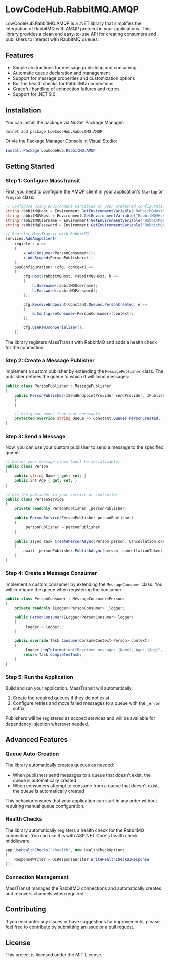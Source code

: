 # LowCodeHub.RabbitMQ.AMQP

LowCodeHub.RabbitMQ.AMQP is a .NET library that simplifies the integration of RabbitMQ with AMQP protocol in your applications. This library provides a clean and easy-to-use API for creating consumers and publishers to interact with RabbitMQ queues.

## Features

- Simple abstractions for message publishing and consuming
- Automatic queue declaration and management
- Support for message properties and customization options
- Built-in health checks for RabbitMQ connections
- Graceful handling of connection failures and retries
- Support for .NET 9.0

## Installation

You can install the package via NuGet Package Manager:

```bash
dotnet add package LowCodeHub.RabbitMQ.AMQP
```

Or via the Package Manager Console in Visual Studio:

```powershell
Install-Package LowCodeHub.RabbitMQ.AMQP
```

## Getting Started

### Step 1: Configure MassTransit

First, you need to configure the AMQP client in your application's `Startup` or `Program` class:

```csharp
// Configure using environment variables or your preferred configuration approach
string rabbitMQHost = Environment.GetEnvironmentVariable("RabbitMQHost");
string rabbitMQVHost = Environment.GetEnvironmentVariable("RabbitMQVHost");
string rabbitMQUsername = Environment.GetEnvironmentVariable("RabbitMQUsername");
string rabbitMQPassword = Environment.GetEnvironmentVariable("RabbitMQPassword");

// Register MassTransit with RabbitMQ
services.AddAmqpClient(
    register: x =>
    {
        x.AddConsumer<PersonConsumer>();
        x.AddScoped<PersonPublisher>();
    },
    busConfiguration: (cfg, context) =>
    {
        cfg.Host(rabbitMQHost, rabbitMQVHost, h =>
        {
            h.Username(rabbitMQUsername);
            h.Password(rabbitMQPassword);
        });

        cfg.ReceiveEndpoint(Constant.Queues.PersonCreated, e =>
        {
            e.ConfigureConsumer<PersonConsumer>(context);
        });

        cfg.UseRawJsonSerializer();
    });
```

The library registers MassTransit with RabbitMQ and adds a health check for the connection.

### Step 2: Create a Message Publisher

Implement a custom publisher by extending the `MessagePublisher` class. The publisher defines the queue to which it will send messages:

```csharp
public class PersonPublisher : MessagePublisher
{
    public PersonPublisher(ISendEndpointProvider sendProvider, IPublishEndpoint publishEndpoint) : base(sendProvider, publishEndpoint)
    {
    }

    // Use queue names from your constants
    protected override string Queue => Constant.Queues.PersonCreated;
}
```

### Step 3: Send a Message

Now, you can use your custom publisher to send a message to the specified queue:

```csharp
// Define your message class (must be serializable)
public class Person
{
    public string Name { get; set; }
    public int Age { get; set; }
}

// Use the publisher in your service or controller
public class PersonService
{
    private readonly PersonPublisher _personPublisher;
    
    public PersonService(PersonPublisher personPublisher)
    {
        _personPublisher = personPublisher;
    }
    
    public async Task CreatePersonAsync(Person person, CancellationToken cancellationToken)
    {
        await _personPublisher.PublishAsync(person, cancellationToken);
    }
}
```

### Step 4: Create a Message Consumer

Implement a custom consumer by extending the `MessageConsumer` class. You will configure the queue when registering the consumer:

```csharp
public class PersonConsumer : MessageConsumer<Person>
{
    private readonly ILogger<PersonConsumer> _logger;

    public PersonConsumer(ILogger<PersonConsumer> logger)
    {
        _logger = logger;
    }

    public override Task Consume(ConsumeContext<Person> context)
    {
        _logger.LogInformation("Received message: {Name}, Age: {Age}", context.Message.Name, context.Message.Age);
        return Task.CompletedTask;
    }
}
```

### Step 5: Run the Application

Build and run your application. MassTransit will automatically:

1. Create the required queues if they do not exist
2. Configure retries and move failed messages to a queue with the `_error` suffix

Publishers will be registered as scoped services and will be available for dependency injection wherever needed.

## Advanced Features

### Queue Auto-Creation

The library automatically creates queues as needed:

- When publishers send messages to a queue that doesn't exist, the queue is automatically created
- When consumers attempt to consume from a queue that doesn't exist, the queue is automatically created

This behavior ensures that your application can start in any order without requiring manual queue configuration.

### Health Checks

The library automatically registers a health check for the RabbitMQ connection. You can use this with ASP.NET Core's health check middleware:

```csharp
app.UseHealthChecks("/health", new HealthCheckOptions
{
    ResponseWriter = UIResponseWriter.WriteHealthCheckUIResponse
});
```

### Connection Management

MassTransit manages the RabbitMQ connections and automatically creates and recovers channels when required.

## Contributing

If you encounter any issues or have suggestions for improvements, please feel free to contribute by submitting an issue or a pull request.

## License

This project is licensed under the MIT License.

